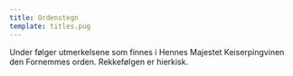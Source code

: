 ```yaml
---
title: Ordenstegn
template: titles.pug
---
```


Under følger utmerkelsene som finnes i Hennes Majestet Keiserpingvinen den Fornemmes orden. Rekkefølgen er hierkisk.